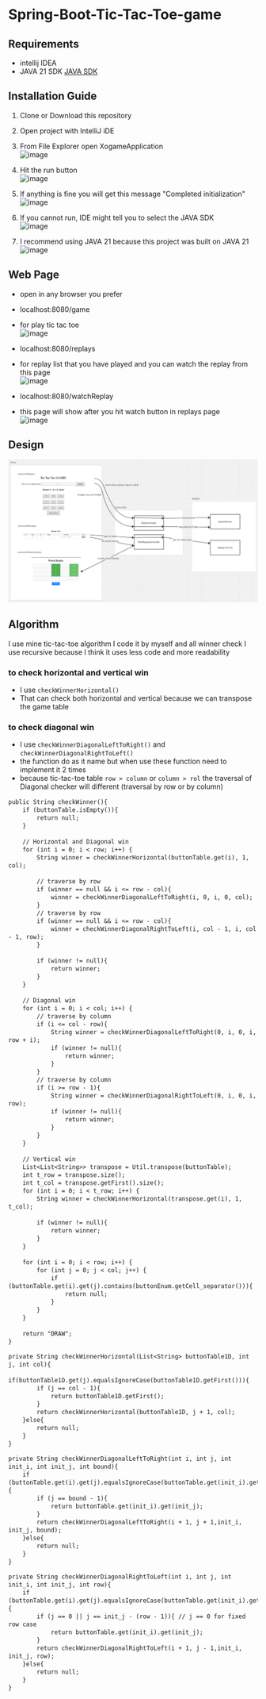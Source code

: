 # Spring-Boot-Tic-Tac-Toe-game
## Requirements
- intellij IDEA
- JAVA 21 SDK [JAVA SDK](https://www.oracle.com/th/java/technologies/downloads/)

## Installation Guide
1. Clone or Download this repository
2. Open project with IntelliJ iDE
3. From File Explorer open XogameApplication <br />
![image](https://github.com/user-attachments/assets/2405be50-4d6b-4b10-89ff-b2445a7cd867)

4. Hit the run button <br />
![image](https://github.com/user-attachments/assets/0385a1eb-af1e-4d24-894a-912296a57ad2)

5. If anything is fine you will get this message "Completed initialization" <br />
![image](https://github.com/user-attachments/assets/2673530a-1c0f-4006-8768-898d4b1b0490)

6. If you cannot run, IDE might tell you to select the JAVA SDK <br />
![image](https://github.com/user-attachments/assets/ec9c19ec-7ad6-40d7-9cd4-37fb50949ebf)

8. I recommend using JAVA 21 because this project was built on JAVA 21 <br />
![image](https://github.com/user-attachments/assets/61f21418-82e3-4249-9f89-83c4c5aa76fb)



## Web Page
- open in any browser you prefer
- localhost:8080/game
- for play tic tac toe <br />
![image](https://github.com/user-attachments/assets/787ba14a-7f8b-4741-9290-345718c0e9cc)

- localhost:8080/replays
- for replay list that you have played and you can watch the replay from this page <br />
![image](https://github.com/user-attachments/assets/e7853b67-e834-4ecc-8e19-d6fd575e1abc)

- localhost:8080/watchReplay
- this page will show after you hit watch button in replays page <br />
![image](https://github.com/user-attachments/assets/efa8ffe1-c3c6-4a93-806b-ce48a5e9f94c)

## Design
![img.png](img.png)

## Algorithm
I use mine tic-tac-toe algorithm I code it by myself
and all winner check I use recursive because I think it uses less code and more readability
### to check horizontal and vertical win
- I use `checkWinnerHorizontal()`
- That can check both horizontal and vertical because we can transpose the game table

### to check diagonal win
- I use `checkWinnerDiagonalLeftToRight()` and `checkWinnerDiagonalRightToLeft()`
- the function do as it name but when use these function need to implement it 2 times
- because tic-tac-toe table `row > column` or `column > rol` the traversal of Diagonal checker will different (traversal by row or by column)


```
public String checkWinner(){
    if (buttonTable.isEmpty()){
        return null;
    }

    // Horizontal and Diagonal win
    for (int i = 0; i < row; i++) {
        String winner = checkWinnerHorizontal(buttonTable.get(i), 1, col);

        // traverse by row
        if (winner == null && i <= row - col){
            winner = checkWinnerDiagonalLeftToRight(i, 0, i, 0, col);
        }
        // traverse by row
        if (winner == null && i <= row - col){
            winner = checkWinnerDiagonalRightToLeft(i, col - 1, i, col - 1, row);
        }

        if (winner != null){
            return winner;
        }
    }

    // Diagonal win
    for (int i = 0; i < col; i++) {
        // traverse by column
        if (i <= col - row){
            String winner = checkWinnerDiagonalLeftToRight(0, i, 0, i, row + i);
            if (winner != null){
                return winner;
            }
        }
        // traverse by column
        if (i >= row - 1){
            String winner = checkWinnerDiagonalRightToLeft(0, i, 0, i, row);
            if (winner != null){
                return winner;
            }
        }
    }

    // Vertical win
    List<List<String>> transpose = Util.transpose(buttonTable);
    int t_row = transpose.size();
    int t_col = transpose.getFirst().size();
    for (int i = 0; i < t_row; i++) {
        String winner = checkWinnerHorizontal(transpose.get(i), 1, t_col);

        if (winner != null){
            return winner;
        }
    }

    for (int i = 0; i < row; i++) {
        for (int j = 0; j < col; j++) {
            if (buttonTable.get(i).get(j).contains(buttonEnum.getCell_separator())){
                return null;
            }
        }
    }

    return "DRAW";
}
```

```
private String checkWinnerHorizontal(List<String> buttonTable1D, int j, int col){
    if(buttonTable1D.get(j).equalsIgnoreCase(buttonTable1D.getFirst())){
        if (j == col - 1){
            return buttonTable1D.getFirst();
        }
        return checkWinnerHorizontal(buttonTable1D, j + 1, col);
    }else{
        return null;
    }
}
```

```
private String checkWinnerDiagonalLeftToRight(int i, int j, int init_i, int init_j, int bound){
    if (buttonTable.get(i).get(j).equalsIgnoreCase(buttonTable.get(init_i).get(init_j))){
        if (j == bound - 1){
            return buttonTable.get(init_i).get(init_j);
        }
        return checkWinnerDiagonalLeftToRight(i + 1, j + 1,init_i, init_j, bound);
    }else{
        return null;
    }
}
```

```
private String checkWinnerDiagonalRightToLeft(int i, int j, int init_i, int init_j, int row){
    if (buttonTable.get(i).get(j).equalsIgnoreCase(buttonTable.get(init_i).get(init_j))){
        if (j == 0 || j == init_j - (row - 1)){ // j == 0 for fixed row case
            return buttonTable.get(init_i).get(init_j);
        }
        return checkWinnerDiagonalRightToLeft(i + 1, j - 1,init_i, init_j, row);
    }else{
        return null;
    }
}
```
